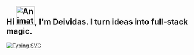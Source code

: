 ## Hi <img src="https://fonts.gstatic.com/s/e/notoemoji/latest/270c_fe0f/512.gif" alt="Animated Emoji" width="50" height="50">, I'm Deividas. I turn ideas into full-stack magic.

<a href="https://git.io/typing-svg"><img src="https://readme-typing-svg.demolab.com?font=Fira+Code&duration=2000&pause=1000&color=1591EA&multiline=true&repeat=false&width=800&height=130&lines=Frontend+Development%3A+JavaScript+%F0%9F%93%9C%2C+React+%E2%9A%9B%EF%B8%8F;Backend+Development%3A+Java+%E2%98%95%2C+Spring+Boot+%F0%9F%8D%83%2C+Python+%F0%9F%90%8D%2C+C%23+%F0%9F%94%A7;Database%3A+SQL+%F0%9F%97%84%EF%B8%8F;Cloud+Platforms%3A+AWS+%E2%98%81%EF%B8%8F;%E2%98%95%2C+%E2%98%95%2C+%E2%98%95%2C+%E2%98%95%2C+%E2%98%95%2C+%E2%98%95....." alt="Typing SVG" /></a>

<!-- ## Hi <img src="https://iam-weijie.github.io/wave/hand-emoji.svg" alt="Animated Emoji" width="50" height="50">, I'm Deividas. I turn ideas into full-stack magic. -->

<!--
- **Frontend Development**: JavaScript 📜, React ⚛️
- **Backend Development**: Java ☕, Spring Boot 🍃, Python 🐍, C# 🔧
- **Database**: SQL 🗄️
- **Cloud Platforms**: AWS ☁️
-->

<!-- ![snake gif](https://github.com/Elorts/Elorts/blob/output/github-snake-dark.svg) -->

<!-- ![languages](https://github.com/Elorts/Elorts/blob/main/invertedGitHub.png?raw=true)
<!-- ![languages](https://github.com/Elorts/Elorts/blob/main/GitHubProfile.png?raw=true)
<!--
**Elorts/Elorts** is a ✨ _special_ ✨ repository because its `README.md` (this file) appears on your GitHub profile.

Here are some ideas to get you started:

- 🔭 I’m currently working on ...
- 🌱 I’m currently learning ...
- 👯 I’m looking to collaborate on ...
- 🤔 I’m looking for help with ...
- 💬 Ask me about ...
- 📫 How to reach me: ...
- 😄 Pronouns: ...
- ⚡ Fun fact: ...
-->
